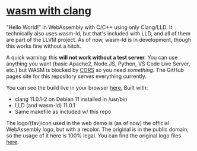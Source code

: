 # [wasm with clang](https://addiment.github.io/wasm-with-clang/)

"Hello World!" in WebAssembly with C/C++ using only Clang/LLD. It technically also uses wasm-ld, but that's included with LLD, and all of them are part of the LLVM project. As of now, wasm-ld is in development, though this works fine without a hitch.

A quick warning: this **will not work without a test server.** You can use anything you want (basic Apache2, Node.JS, Python, VS Code Live Server, etc.) but WASM is blocked by [CORS](https://developer.mozilla.org/en-US/docs/Web/HTTP/CORS/Errors) so you need *something*. The GitHub pages site for this repository serves everything currently.

<!-- I wrote this code at 1:30 AM and I haven't had enough sleep in days, this is a cry for help lol -->
You can see the build live in your browser [here.](https://addiment.github.io/wasm-with-clang/)
Built with:
- clang 11.0.1-2 on Debian 11 installed in /usr/bin
- LLD (and wasm-ld) 11.0.1
- Same makefile as included w/ this repo

The logo/(fav)icon used in the web demo is (as of now) the official WebAssembly logo, but with a recolor. The original is in the public domain, so the usage of it here is 100% legal. You can find the original logo files [here](https://github.com/WebAssembly/web-assembly-logo).
